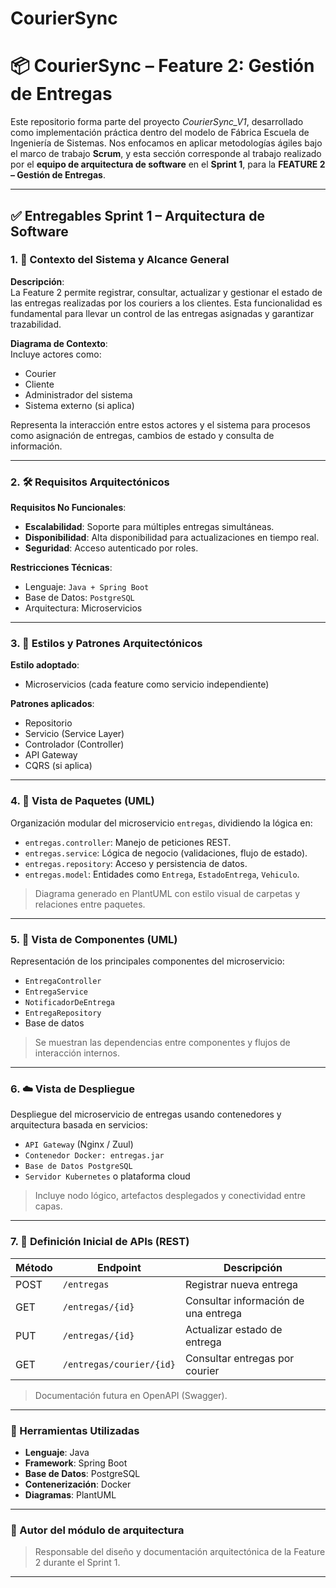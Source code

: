 # CourierSync
# 📦 CourierSync – Feature 2: Gestión de Entregas

Este repositorio forma parte del proyecto *CourierSync_V1*, desarrollado como implementación práctica dentro del modelo de Fábrica Escuela de Ingeniería de Sistemas. Nos enfocamos en aplicar metodologías ágiles bajo el marco de trabajo **Scrum**, y esta sección corresponde al trabajo realizado por el **equipo de arquitectura de software** en el **Sprint 1**, para la **FEATURE 2 – Gestión de Entregas**.

---

## ✅ Entregables Sprint 1 – Arquitectura de Software

### 1. 📌 Contexto del Sistema y Alcance General

**Descripción**:  
La Feature 2 permite registrar, consultar, actualizar y gestionar el estado de las entregas realizadas por los couriers a los clientes. Esta funcionalidad es fundamental para llevar un control de las entregas asignadas y garantizar trazabilidad.

**Diagrama de Contexto**:  
Incluye actores como:
- Courier  
- Cliente  
- Administrador del sistema  
- Sistema externo (si aplica)

Representa la interacción entre estos actores y el sistema para procesos como asignación de entregas, cambios de estado y consulta de información.

---

### 2. 🛠️ Requisitos Arquitectónicos

**Requisitos No Funcionales**:
- **Escalabilidad**: Soporte para múltiples entregas simultáneas.
- **Disponibilidad**: Alta disponibilidad para actualizaciones en tiempo real.
- **Seguridad**: Acceso autenticado por roles.

**Restricciones Técnicas**:
- Lenguaje: `Java + Spring Boot`
- Base de Datos: `PostgreSQL`
- Arquitectura: Microservicios

---

### 3. 🧱 Estilos y Patrones Arquitectónicos

**Estilo adoptado**:
- Microservicios (cada feature como servicio independiente)

**Patrones aplicados**:
- Repositorio
- Servicio (Service Layer)
- Controlador (Controller)
- API Gateway
- CQRS (si aplica)

---

### 4. 📁 Vista de Paquetes (UML)

Organización modular del microservicio `entregas`, dividiendo la lógica en:

- `entregas.controller`: Manejo de peticiones REST.
- `entregas.service`: Lógica de negocio (validaciones, flujo de estado).
- `entregas.repository`: Acceso y persistencia de datos.
- `entregas.model`: Entidades como `Entrega`, `EstadoEntrega`, `Vehiculo`.

> Diagrama generado en PlantUML con estilo visual de carpetas y relaciones entre paquetes.

---

### 5. 🧩 Vista de Componentes (UML)

Representación de los principales componentes del microservicio:

- `EntregaController`
- `EntregaService`
- `NotificadorDeEntrega`
- `EntregaRepository`
- Base de datos

> Se muestran las dependencias entre componentes y flujos de interacción internos.

---

### 6. ☁️ Vista de Despliegue

Despliegue del microservicio de entregas usando contenedores y arquitectura basada en servicios:

- `API Gateway` (Nginx / Zuul)
- `Contenedor Docker: entregas.jar`
- `Base de Datos PostgreSQL`
- `Servidor Kubernetes` o plataforma cloud

> Incluye nodo lógico, artefactos desplegados y conectividad entre capas.

---

### 7. 🔌 Definición Inicial de APIs (REST)

| Método | Endpoint                       | Descripción                          |
|--------|--------------------------------|--------------------------------------|
| POST   | `/entregas`                   | Registrar nueva entrega              |
| GET    | `/entregas/{id}`             | Consultar información de una entrega |
| PUT    | `/entregas/{id}`             | Actualizar estado de entrega         |
| GET    | `/entregas/courier/{id}`     | Consultar entregas por courier       |

> Documentación futura en OpenAPI (Swagger).

---

### 🚀 Herramientas Utilizadas

- **Lenguaje**: Java
- **Framework**: Spring Boot
- **Base de Datos**: PostgreSQL
- **Contenerización**: Docker
- **Diagramas**: PlantUML

---

### 🧠 Autor del módulo de arquitectura

> Responsable del diseño y documentación arquitectónica de la Feature 2 durante el Sprint 1.

---


